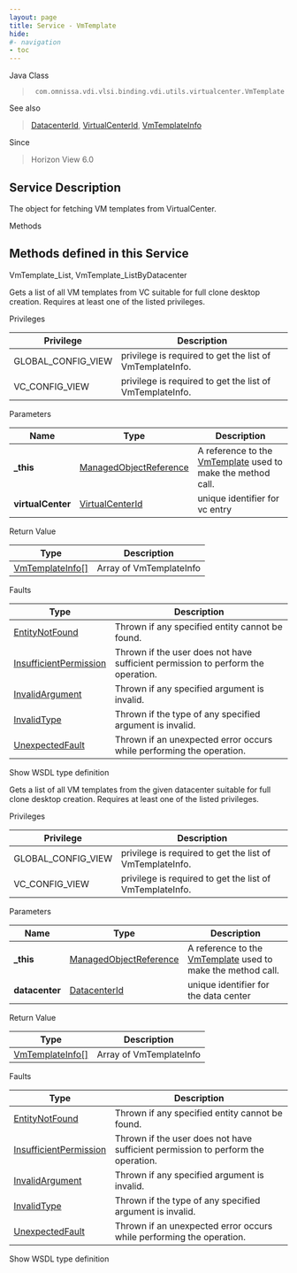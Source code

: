 ```yaml
---
layout: page
title: Service - VmTemplate
hide:
#- navigation
- toc
---
```








Java Class
> ` com.omnissa.vdi.vlsi.binding.vdi.utils.virtualcenter.VmTemplate`

See also
> [DatacenterId](vdi.entity.DatacenterId.md), [VirtualCenterId](vdi.entity.VirtualCenterId.md), [VmTemplateInfo](vdi.utils.virtualcenter.VmTemplate.VmTemplateInfo.md)

Since
> Horizon View 6.0





## Service Description

The object for fetching VM templates from VirtualCenter.

Methods

Methods defined in this Service
---
VmTemplate_List, VmTemplate_ListByDatacenter




Gets a list of all VM templates from VC suitable for full clone desktop creation. Requires at least one of the listed privileges.

Privileges

Privilege |  Description
---|---
GLOBAL_CONFIG_VIEW|  privilege is required to get the list of VmTemplateInfo.
VC_CONFIG_VIEW|  privilege is required to get the list of VmTemplateInfo.



Parameters

Name| Type| Description
---|---|---
**_this**| [ManagedObjectReference](vmodl.ManagedObjectReference.md)|  A reference to the [VmTemplate](vdi.utils.virtualcenter.VmTemplate.md) used to make the method call.
**virtualCenter**| [VirtualCenterId](vdi.entity.VirtualCenterId.md)|  unique identifier for vc entry




Return Value

Type |  Description
---|---
[VmTemplateInfo[]](vdi.utils.virtualcenter.VmTemplate.VmTemplateInfo.md)| Array of VmTemplateInfo



Faults

Type |  Description
---|---
[EntityNotFound](vdi.fault.EntityNotFound.md)| Thrown if any specified entity cannot be found.
[InsufficientPermission](vdi.fault.InsufficientPermission.md)| Thrown if the user does not have sufficient permission to perform the operation.
[InvalidArgument](vdi.fault.InvalidArgument.md)| Thrown if any specified argument is invalid.
[InvalidType](vdi.fault.InvalidType.md)| Thrown if the type of any specified argument is invalid.
[UnexpectedFault](vdi.fault.UnexpectedFault.md)| Thrown if an unexpected error occurs while performing the operation.

Show WSDL type definition







Gets a list of all VM templates from the given datacenter suitable for full clone desktop creation. Requires at least one of the listed privileges.

Privileges

Privilege |  Description
---|---
GLOBAL_CONFIG_VIEW|  privilege is required to get the list of VmTemplateInfo.
VC_CONFIG_VIEW|  privilege is required to get the list of VmTemplateInfo.



Parameters

Name| Type| Description
---|---|---
**_this**| [ManagedObjectReference](vmodl.ManagedObjectReference.md)|  A reference to the [VmTemplate](vdi.utils.virtualcenter.VmTemplate.md) used to make the method call.
**datacenter**| [DatacenterId](vdi.entity.DatacenterId.md)|  unique identifier for the data center




Return Value

Type |  Description
---|---
[VmTemplateInfo[]](vdi.utils.virtualcenter.VmTemplate.VmTemplateInfo.md)| Array of VmTemplateInfo



Faults

Type |  Description
---|---
[EntityNotFound](vdi.fault.EntityNotFound.md)| Thrown if any specified entity cannot be found.
[InsufficientPermission](vdi.fault.InsufficientPermission.md)| Thrown if the user does not have sufficient permission to perform the operation.
[InvalidArgument](vdi.fault.InvalidArgument.md)| Thrown if any specified argument is invalid.
[InvalidType](vdi.fault.InvalidType.md)| Thrown if the type of any specified argument is invalid.
[UnexpectedFault](vdi.fault.UnexpectedFault.md)| Thrown if an unexpected error occurs while performing the operation.

Show WSDL type definition












 
